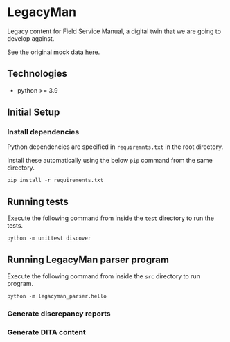 # LegacyMan

Legacy content for Field Service Manual, a digital twin that we are going to develop against.

See the original mock data [here](https://deepbluecltd.github.io/LegacyMan/data/PlatformData/PD_1.html).

## Technologies

- python >= 3.9

## Initial Setup

### Install dependencies

Python dependencies are specified in `requiremnts.txt` in the root directory.

Install these automatically using the below `pip` command from the same directory.

```
pip install -r requirements.txt
```

## Running tests

Execute the following command from inside the `test` directory to run the tests.

```
python -m unittest discover
```

## Running LegacyMan parser program

Execute the following command from inside the `src` directory to run program.

```
python -m legacyman_parser.hello
```

### Generate discrepancy reports

### Generate DITA content
